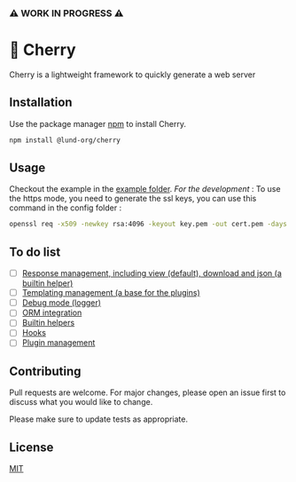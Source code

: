 ### :warning: WORK IN PROGRESS :warning:

# 🍒 Cherry

Cherry is a lightweight framework to quickly generate a web server

## Installation

Use the package manager [npm](http://npmjs.com) to install Cherry.

```bash
npm install @lund-org/cherry
```

## Usage

Checkout the example in the [example folder](https://github.com/Lund-Org/cherry/tree/master/example).
*For the development* : To use the https mode, you need to generate the ssl keys, you can use this command in the config folder :
```bash
openssl req -x509 -newkey rsa:4096 -keyout key.pem -out cert.pem -days 365 -nodes -subj "/C=FR/ST=./L=./O=./OU=./CN=."
```

## To do list

- [ ] [Response management, including view (default), download and json (a builtin helper)](https://github.com/Lund-Org/cherry/issues/1)
- [ ] [Templating management (a base for the plugins)](https://github.com/Lund-Org/cherry/issues/2)
- [ ] [Debug mode (logger)](https://github.com/Lund-Org/cherry/issues/3)
- [ ] [ORM integration](https://github.com/Lund-Org/cherry/issues/4)
- [ ] [Builtin helpers](https://github.com/Lund-Org/cherry/issues/5)
- [ ] [Hooks](https://github.com/Lund-Org/cherry/issues/6)
- [ ] [Plugin management](https://github.com/Lund-Org/cherry/issues/7)

## Contributing
Pull requests are welcome. For major changes, please open an issue first to discuss what you would like to change.

Please make sure to update tests as appropriate.

## License
[MIT](https://github.com/Lund-Org/cherry/blob/master/LICENSE)
